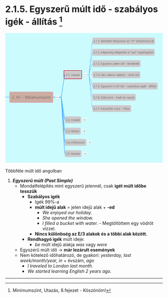 # 2.1.5. Egyszerű múlt idő - szabályos igék - állítás [^1]

![2.1](images/2.1.png)

Többféle múlt idő angolban
1. ***Egyszerű múlt (Past Simple)***
   * Mondatfelépítés mint egyszerű jelennél, csak **igét múlt időbe tesszük**
     * **Szabályos igék**
       * Igék 99%-a
       * **múlt idejű alak** = jelen idejű alak + **-ed**
         * *We enjoyed our holiday.*
         * *She opened the window.*
         * *I filled a bucket with water.* - Megtöltöttem egy vödröt vízzel.
       * **Nincs különbség az E/3 alakok és a többi alak között.**
     * **Rendhagyó igék** múlt ideje:
       * *be* múlt idejű alakja *was* vagy *were*
   * Egyszerű múlt idő -> **már lezárult események**
   * Nem kötelező időhatározó, de gyakori: *yesterday, last week/month/year, in* + évszám, *ago*
     * *I traveled to London last month.*
     * *We started learning English 2 years ago.*

---
[^1]: Minimumszint, Utazás, 8.fejezet - Köszönöm! 
